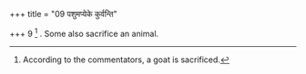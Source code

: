 +++
title = "09 पशुमप्येके कुर्वन्ति"

+++
9 [^8] . Some also sacrifice an animal.


[^8]:  According to the commentators, a goat is sacrificed.

